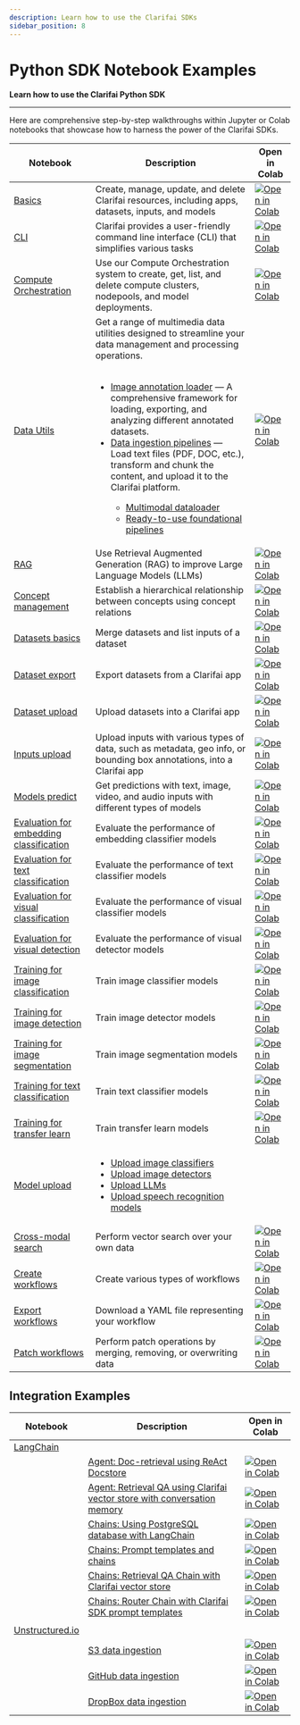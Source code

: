```yaml
---
description: Learn how to use the Clarifai SDKs
sidebar_position: 8
---
```


# Python SDK Notebook Examples

**Learn how to use the Clarifai Python SDK**
<hr />


Here are comprehensive step-by-step walkthroughs within Jupyter or Colab notebooks that showcase how to harness the power of the Clarifai SDKs.

|Notebook  |  Description              |  Open in Colab                |
|----------|---------------------------|-------------------------------|
|  [Basics](https://github.com/Clarifai/examples/blob/main/basics/basics.ipynb) |   Create, manage, update, and delete Clarifai resources, including apps, datasets, inputs, and models |   [![Open in Colab](https://colab.research.google.com/assets/colab-badge.svg)](https://colab.research.google.com/github/Clarifai/examples/blob/main/basics/basics.ipynb)  |
| [CLI](https://github.com/Clarifai/examples/blob/main/CLI/compute_orchestration.ipynb) | Clarifai provides a user-friendly command line interface (CLI) that simplifies various tasks |[![Open in Colab](https://colab.research.google.com/assets/colab-badge.svg)]( https://colab.research.google.com/github/Clarifai/examples/blob/main/CLI/compute_orchestration.ipynb) |
| [Compute Orchestration](https://github.com/Clarifai/examples/blob/main/ComputeOrchestration/crud_operations.ipynb) |Use our Compute Orchestration system to create, get, list, and delete compute clusters, nodepools, and model deployments.|[![Open in Colab](https://colab.research.google.com/assets/colab-badge.svg)](https://colab.research.google.com/github/Clarifai/examples/blob/main/ComputeOrchestration/crud_operations.ipynb)   |
| [Data Utils](https://github.com/Clarifai/examples/tree/main/Data_Utils)  | Get a range of multimedia data utilities designed to streamline your data management and processing operations. <br/> <br/>  <ul> <li>[Image annotation loader](https://github.com/Clarifai/examples/blob/main/Data_Utils/Image%20Annotation/image_annotation_loader.ipynb)  — A comprehensive framework for loading, exporting, and analyzing different annotated datasets.  </li><li> [Data ingestion pipelines](https://github.com/Clarifai/examples/blob/main/Data_Utils/Ingestion%20pipelines/README.md) — Load text files (PDF, DOC, etc.), transform and chunk the content, and upload it to the Clarifai platform. </li> <ul> <li> [Multimodal dataloader](https://github.com/Clarifai/examples/blob/main/Data_Utils/Ingestion%20pipelines/Multimodal_dataloader.ipynb) </li>  <li>[Ready-to-use foundational pipelines](https://github.com/Clarifai/examples/blob/main/Data_Utils/Ingestion%20pipelines/Ready_to_use_foundational_pipelines.ipynb) </li> </ul> </ul> | [![Open in Colab](https://colab.research.google.com/assets/colab-badge.svg)](https://colab.research.google.com/github/Clarifai/examples/blob/main/Data_Utils/Image%20Annotation/image_annotation_loader.ipynb)   |
|[RAG](https://github.com/Clarifai/examples/blob/main/RAG/RAG.ipynb)| Use Retrieval Augmented Generation (RAG) to improve Large Language Models (LLMs) | [![Open in Colab](https://colab.research.google.com/assets/colab-badge.svg)](https://colab.research.google.com/github/Clarifai/examples/blob/main/RAG/RAG.ipynb)  |
| [Concept management](https://github.com/Clarifai/examples/blob/main/concepts/concept_management.ipynb) |  Establish a hierarchical relationship between concepts using concept relations  | [![Open in Colab](https://colab.research.google.com/assets/colab-badge.svg)](https://colab.research.google.com/github/Clarifai/examples/blob/main/concepts/concept_management.ipynb)  |
| [Datasets basics](https://github.com/Clarifai/examples/blob/main/datasets/basics.ipynb) | Merge datasets and list inputs of a dataset  |[![Open in Colab](https://colab.research.google.com/assets/colab-badge.svg)](https://colab.research.google.com/github/Clarifai/examples/blob/main/datasets/basics.ipynb) |
| [Dataset export](https://github.com/Clarifai/examples/blob/main/datasets/export/dataset_export.ipynb) |  Export datasets from a Clarifai app  | [![Open in Colab](https://colab.research.google.com/assets/colab-badge.svg)]( https://colab.research.google.com/github/Clarifai/examples/blob/main/datasets/export/dataset_export.ipynb)   |
| [Dataset upload](https://github.com/Clarifai/examples/blob/main/datasets/upload/dataset_upload.ipynb) | Upload datasets into a Clarifai app  | [![Open in Colab](https://colab.research.google.com/assets/colab-badge.svg)](https://colab.research.google.com/github/Clarifai/examples/blob/main/datasets/upload/dataset_upload.ipynb)     |
| [Inputs upload](https://github.com/Clarifai/examples/blob/main/datasets/upload/input_upload.ipynb) | Upload inputs with various types of data, such as metadata, geo info, or bounding box annotations, into a Clarifai app     |[![Open in Colab](https://colab.research.google.com/assets/colab-badge.svg)](https://colab.research.google.com/github/Clarifai/examples/blob/main/datasets/upload/input_upload.ipynb) |
| [Models predict](https://github.com/Clarifai/examples/blob/main/models/model_predict.ipynb) | Get predictions with text, image, video, and audio inputs with different types of models   | [![Open in Colab](https://colab.research.google.com/assets/colab-badge.svg)](https://colab.research.google.com/github/Clarifai/examples/blob/main/models/model_predict.ipynb)    |
| [Evaluation for embedding classification](https://github.com/Clarifai/examples/blob/main/models/model_eval/embedding_classifier_eval.ipynb) | Evaluate the performance of embedding classifier models    | [![Open in Colab](https://colab.research.google.com/assets/colab-badge.svg)](https://colab.research.google.com/github/Clarifai/examples/blob/main/models/model_eval/embedding_classifier_eval.ipynb)   |
|[Evaluation for text classification](https://github.com/Clarifai/examples/blob/main/models/model_eval/text_classification_eval.ipynb)| Evaluate the performance of text classifier models    | [![Open in Colab](https://colab.research.google.com/assets/colab-badge.svg)](https://colab.research.google.com/github/Clarifai/examples/blob/main/models/model_eval/text_classification_eval.ipynb)    |
|[Evaluation for visual classification](https://github.com/Clarifai/examples/blob/main/models/model_eval/visual_classifier_eval.ipynb) | Evaluate the performance of visual classifier models    | [![Open in Colab](https://colab.research.google.com/assets/colab-badge.svg)](https://colab.research.google.com/github/Clarifai/examples/blob/main/models/model_eval/visual_classifier_eval.ipynb)   |
| [Evaluation for visual detection](https://github.com/Clarifai/examples/blob/main/models/model_eval/visual_detector_eval.ipynb)      | Evaluate the performance of visual detector models   |  [![Open in Colab](https://colab.research.google.com/assets/colab-badge.svg)](https://colab.research.google.com/github/Clarifai/examples/blob/main/models/model_eval/visual_detector_eval.ipynb)    |
| [Training for image classification ](https://github.com/Clarifai/examples/blob/main/models/model_train/image-classification_training.ipynb) | Train image classifier models    | [![Open in Colab](https://colab.research.google.com/assets/colab-badge.svg)](https://colab.research.google.com/github/Clarifai/examples/blob/main/models/model_train/image-classification_training.ipynb)   |
| [Training for image detection](https://github.com/Clarifai/examples/blob/main/models/model_train/image-detection_training.ipynb)  | Train image  detector models    |   [![Open in Colab](https://colab.research.google.com/assets/colab-badge.svg)](https://colab.research.google.com/github/Clarifai/examples/blob/main/models/model_train/image-detection_training.ipynb)   |
| [Training for image segmentation](https://github.com/Clarifai/examples/blob/main/models/model_train/image-segmentation_training.ipynb)    | Train image segmentation models    |  [![Open in Colab](https://colab.research.google.com/assets/colab-badge.svg)](https://colab.research.google.com/github/Clarifai/examples/blob/main/models/model_train/image-segmentation_training.ipynb)    |
| [Training for text classification](https://github.com/Clarifai/examples/blob/main/models/model_train/text-classification_training.ipynb)    | Train text classifier models   |[![Open in Colab](https://colab.research.google.com/assets/colab-badge.svg)](https://colab.research.google.com/github/Clarifai/examples/blob/main/models/model_train/text-classification_training.ipynb)     |
| [Training for transfer learn](https://github.com/Clarifai/examples/blob/main/models/model_train/transfer_learn.ipynb) | Train transfer learn models    |  [![Open in Colab](https://colab.research.google.com/assets/colab-badge.svg)](https://colab.research.google.com/github/Clarifai/examples/blob/main/models/model_train/transfer_learn.ipynb)   |
| [Model upload](https://github.com/Clarifai/examples/tree/main/models/model_upload)   | <ul><li>[Upload image classifiers](https://github.com/Clarifai/examples/tree/main/models/model_upload/image-classifier/nsfw-image-classifier) </li> <li> [Upload image detectors](https://github.com/Clarifai/examples/tree/main/models/model_upload/image-detector/detr-resnet-image-detection) </li> <li> [Upload LLMs](https://github.com/Clarifai/examples/tree/main/models/model_upload/llms)</li> <li> [Upload speech recognition models](https://github.com/Clarifai/examples/tree/main/models/model_upload/speech-recognition/openai-whisper) </li> </ul>    |    |
| [Cross-modal search](https://github.com/Clarifai/examples/blob/main/search/cross_modal_search.ipynb) | Perform vector search over your own data | [![Open in Colab](https://colab.research.google.com/assets/colab-badge.svg)](https://colab.research.google.com/github/Clarifai/examples/blob/main/search/cross_modal_search.ipynb)   |
|  [Create workflows](https://github.com/Clarifai/examples/blob/main/workflows/create_workflow.ipynb) | Create various types of workflows   |  [![Open in Colab](https://colab.research.google.com/assets/colab-badge.svg)](https://colab.research.google.com/github/Clarifai/examples/blob/main/workflows/create_workflow.ipynb)  |
| [Export workflows](https://github.com/Clarifai/examples/blob/main/workflows/export_workflow.ipynb)     | Download a YAML file representing your workflow   |  [![Open in Colab](https://colab.research.google.com/assets/colab-badge.svg)](https://colab.research.google.com/github/Clarifai/examples/blob/main/workflows/export_workflow.ipynb)   |
|[Patch workflows](https://github.com/Clarifai/examples/blob/main/workflows/patch_workflow.ipynb)     |  Perform patch operations by merging, removing, or overwriting data  |  [![Open in Colab](https://colab.research.google.com/assets/colab-badge.svg)]( https://colab.research.google.com/github/Clarifai/examples/blob/main/workflows/patch_workflow.ipynb)   |


##  Integration Examples

|Notebook  |  Description              |  Open in Colab                |
|----------|---------------------------|-------------------------------|
|[LangChain](https://github.com/Clarifai/examples/tree/main/Integrations/Langchain)|  |                               |
|          | [Agent: Doc-retrieval using ReAct Docstore](https://github.com/Clarifai/examples/blob/main/Integrations/Langchain/Agents/Doc-retrieve_using_Langchain-ReAct_Agent.ipynb) |[![Open in Colab](https://colab.research.google.com/assets/colab-badge.svg)](https://colab.research.google.com/github/Clarifai/examples/blob/main/Integrations/Langchain/Agents/Doc-retrieve_using_Langchain-ReAct_Agent.ipynb)     |
|          | [Agent: Retrieval QA using Clarifai vector store with conversation memory](https://github.com/Clarifai/examples/blob/main/Integrations/Langchain/Agents/Retrieval_QA_with_Conversation_memory.ipynb) | [![Open in Colab](https://colab.research.google.com/assets/colab-badge.svg)](https://colab.research.google.com/github/Clarifai/examples/blob/main/Integrations/Langchain/Agents/Retrieval_QA_with_Conversation_memory.ipynb)  |
|          | [Chains: Using PostgreSQL database with LangChain](https://github.com/Clarifai/examples/blob/main/Integrations/Langchain/Chains/PostgreSQL_LLM.ipynb) | [![Open in Colab](https://colab.research.google.com/assets/colab-badge.svg)](https://colab.research.google.com/github/Clarifai/examples/blob/main/Integrations/Langchain/Chains/PostgreSQL_LLM.ipynb) |
|          | [Chains: Prompt templates and chains](https://github.com/Clarifai/examples/blob/main/Integrations/Langchain/Chains/Prompt-templates_and_chains.ipynb) |   [![Open in Colab](https://colab.research.google.com/assets/colab-badge.svg)](https://colab.research.google.com/github/Clarifai/examples/blob/main/Integrations/Langchain/Chains/Prompt-templates_and_chains.ipynb)                             |
|          | [Chains: Retrieval QA Chain with Clarifai vector store](https://github.com/Clarifai/examples/blob/main/Integrations/Langchain/Chains/Retrieval_QA_chain_with_Clarifai_Vectorstore.ipynb) | [![Open in Colab](https://colab.research.google.com/assets/colab-badge.svg)](https://colab.research.google.com/github/Clarifai/examples/blob/main/Integrations/Langchain/Chains/Retrieval_QA_chain_with_Clarifai_Vectorstore.ipynb)   |
|          | [Chains: Router Chain with Clarifai SDK prompt templates](https://github.com/Clarifai/examples/blob/main/Integrations/Langchain/Chains/Router_chain_examples_with_Clarifai_SDK.ipynb) |[![Open in Colab](https://colab.research.google.com/assets/colab-badge.svg)](https://colab.research.google.com/github/Clarifai/examples/blob/main/Integrations/Langchain/Chains/Router_chain_examples_with_Clarifai_SDK.ipynb)   |
|          |                           |                               |
| [Unstructured.io](https://github.com/Clarifai/examples/blob/main/Integrations/Unstructured/readme.md) |                           |                               |
|          |  [S3 data ingestion](https://github.com/Clarifai/examples/blob/main/Integrations/Unstructured/Clarifai_Unstructured_integration_demo.ipynb) |  [![Open in Colab](https://colab.research.google.com/assets/colab-badge.svg)](https://colab.research.google.com/github/Clarifai/examples/blob/main/Integrations/Unstructured/Clarifai_Unstructured_integration_demo.ipynb)                   |
|          |  [GitHub data ingestion](https://github.com/Clarifai/examples/blob/main/Integrations/Unstructured/Clarifai_github_using_unstructured_io_integration_example.ipynb)                         | [![Open in Colab](https://colab.research.google.com/assets/colab-badge.svg)](https://colab.research.google.com/github/Clarifai/examples/blob/main/Integrations/Unstructured/Clarifai_github_using_unstructured_io_integration_example.ipynb)    |
|          | [DropBox data ingestion](https://github.com/Clarifai/examples/blob/main/Integrations/Unstructured/Dropbox_Clarifai_Unstructured_integration_example.ipynb) |  [![Open in Colab](https://colab.research.google.com/assets/colab-badge.svg)](https://colab.research.google.com/github/Clarifai/examples/blob/main/Integrations/Unstructured/Dropbox_Clarifai_Unstructured_integration_example.ipynb)   |
